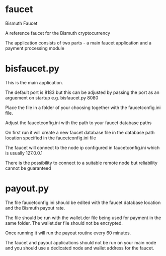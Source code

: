 # faucet
Bismuth Faucet

A reference faucet for the Bismuth cryptocurrency

The application consists of two parts - a main faucet application and a payment processing module

# bisfaucet.py

This is the main application.

The default port is 8183 but this can be adjusted by passing the port as an arguement on startup e.g. bisfaucet.py 8080

Place the file in a folder of your choosing together with the faucetconfig.ini file.

Adjust the faucetconfig.ini with the path to your faucet database paths

On first run it will create a new faucet database file in the database path location specified in the faucetconfig.ini file

The faucet will connect to the node ip configured in faucetconfig.ini which is usually 127.0.0.1

There is the possibility to connect to a suitable remote node but reliability cannot be guaranteed

# payout.py

The file faucetconfig.ini should be edited with the faucet database location and the Bismuth payout rate.

The file should be run with the wallet.der file being used for payment in the same folder. The wallet.der file should not be encrypted.

Once running it will run the payout routine every 60 minutes.

The faucet and payout applications should not be run on your main node and you should use a dedicated node and wallet address for the faucet.